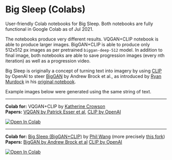 # Big Sleep (Colabs)

User-friendly Colab notebooks for Big Sleep. Both notebooks are fully functional in Google Colab as of Jul 2021.

The notebooks produce very different results. VQGAN+CLIP notebook is able to produce larger images. BigGAN+CLIP is able to produce only 512x512 px images as per pretrained `biggan-deep-512` model. In addition to final image, both notebooks are able to save progression images (every nth iteration) as well as a progression video.

Big Sleep is originally a concept of turning text into imagery by using [CLIP](https://github.com/openai/CLIP) by OpenAI to steer [BigGAN](https://arxiv.org/abs/1809.11096) by Andrew Brock et al., as introduced by [Ryan Murdock](https://github.com/rynmurdock) in his [original notebook](https://colab.research.google.com/drive/1NCceX2mbiKOSlAd_o7IU7nA9UskKN5WR?usp=sharing). 

Example images below were generated using the same string of text.

---

**Colab for:** VQGAN+CLIP by [Katherine Crowson](https://github.com/crowsonkb)<br>
**Papers:** [VQGAN by Patrick Esser et al](https://arxiv.org/abs/2012.09841), [CLIP by OpenAI](https://arxiv.org/abs/2103.00020)

[![Open In Colab](https://colab.research.google.com/assets/colab-badge.svg)](https://colab.research.google.com/github/olaviinha/NeuralImageGeneration/blob/main/BigSleep_crowsonkb.ipynb)

---

**Colab for:** [Big Sleep (BigGAN+CLIP)](https://github.com/lucidrains/big-sleep) by [Phil Wang](https://github.com/lucidrains) (more precisely [this fork](https://github.com/olaviinha/big-sleep))<br>
**Papers:** [BigGAN by Andrew Brock et al](https://arxiv.org/abs/1809.11096) [CLIP by OpenAI](https://arxiv.org/abs/2103.00020)

[![Open In Colab](https://colab.research.google.com/assets/colab-badge.svg)](https://colab.research.google.com/github/olaviinha/NeuralImageGeneration/blob/main/BigSleep_lucidrains.ipynb)
